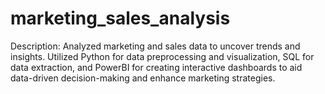 # marketing_sales_analysis
Description: Analyzed marketing and sales data to uncover trends and insights. Utilized Python for data preprocessing and visualization, SQL for data extraction, and PowerBI for creating interactive dashboards to aid data-driven decision-making and enhance marketing strategies.
